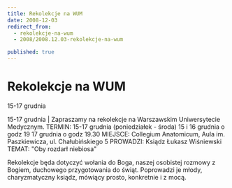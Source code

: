 ```yaml
---
title: Rekolekcje na WUM
date: 2008-12-03
redirect_from: 
  - rekolekcje-na-wum
  - 2008/2008.12.03-rekolekcje-na-wum

published: true
---
```




# Rekolekcje na WUM

<time>15-17 grudnia</time>

15-17 grudnia | 
Zapraszamy na rekolekcje na Warszawskim Uniwersytecie Medycznym.
TERMIN: 15-17 grudnia (poniedziałek - środa)
15 i 16 grudnia o godz 19
17 grudnia o godz 19.30
MIEJSCE: Collegium Anatomicum, Aula im. Paszkiewicza, ul. Chałubińskiego 5
PROWADZI: Ksiądz Łukasz Wiśniewski
TEMAT: "Oby rozdarł niebiosa"

Rekolekcje będa dotyczyć wołania do Boga, naszej osobistej rozmowy z Bogiem, duchowego&nbsp;przygotowania do świąt. 
Poprowadzi je młody, charyzmatyczny ksiądz, mówiący prosto, konkretnie i z mocą.


<!--CONTENT FROM OLD SERVER (jos before 2013): 15-17 grudnia | 
Zapraszamy na rekolekcje na Warszawskim Uniwersytecie Medycznym.
TERMIN: 15-17 grudnia (poniedziałek - środa)
15 i 16 grudnia o godz 19
17 grudnia o godz 19.30
MIEJSCE: Collegium Anatomicum, Aula im. Paszkiewicza, ul. Chałubińskiego 5
PROWADZI: Ksiądz Łukasz Wiśniewski
TEMAT: "Oby rozdarł niebiosa"

Rekolekcje będa dotyczyć wołania do Boga, naszej osobistej rozmowy z Bogiem, duchowego&nbsp;przygotowania do świąt. 
Poprowadzi je młody, charyzmatyczny ksiądz, mówiący prosto, konkretnie i z mocą.

-->

<!--{{json:{"created_date":"2008-12-03 16:50:32","publish_down":"0000-00-00 00:00:00","id":"690"}}}-->